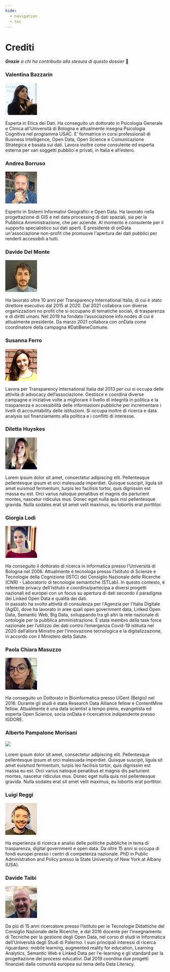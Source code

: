 ```yaml
---
hide:
  - navigation
  - toc
---
```


# Crediti



***Grazie** a chi ha contribuito alla stesura di questo dossier* 🙏

<div class="profilo">
<h3 class="nome">Valentina Bazzarin</h3>
<a href="https://twitter.com/VBazzarin"><img src="/images/people/valentina-bazzarin.jpg" class="foto-profilo"></a>
<p>Esperta in Etica dei Dati. Ha conseguito un dottorato in Psicologia Generale e Clinica all’Università di Bologna e attualmente insegna Psicologia Cognitiva nel programma USAC. E’ formatrice in corsi professionali di Business Intelligence, Open Data, Open Science e Comunicazione Strategica e basata sui dati. Lavora inoltre come consulente ed esperta esterna per vari soggetti pubblici e privati, in Italia e all’estero.</p>
</div>


<div class="profilo">
<h3 class="nome">Andrea Borruso</h3>
<a href="https://twitter.com/aborruso"><img src="/images/people/andrea-borruso.jpg" class="foto-profilo"></a>
<p>Esperto in Sistemi Informativi Geografici e Open Data. Ha lavorato nella progettazione di GIS e nel data processing di dati spaziali, sia per la Pubblica Amministrazione, che per aziende.
Al momento è consulente per il supporto specialistico sui dati aperti.
È presidente di onData un'associazione non-profit che promuove l'apertura dei dati pubblici per renderli accessibili a tutti.
</p>
</div>

<div class="profilo">
<h3 class="nome">Davide Del Monte</h3>
<a href="https://twitter.com/Davidovskij"><img src="/images/people/davide-del-monte.jpg" class="foto-profilo"></a>
<p>Ha lavorato oltre 10 anni per Transparency International Italia, di cui è stato direttore esecutivo dal 2015 al 2020. Dal 2021 collabora con diverse organizzazioni no profit che si occupano di tematiche sociali, di trasparenza e di diritti umani. Nel 2019 ha fondato l’associazione info.nodes di cui è attualmente presidente. Da marzo 2021 collabora con onData come coordinatore della campagna #DatiBeneComune.</p>
</div>

<div class="profilo">
<h3 class="nome">Susanna Ferro</h3>
<a href="https://www.linkedin.com/in/susanna-ferro"><img src="/images/people/susanna-ferro.jpg" class="foto-profilo"></a>
<p>Lavora per Transparency International Italia dal 2013 per cui si occupa delle attività di advocacy dell’associazione. Gestisce e coordina diverse campagne e iniziative volte a migliorare il livello di integrità in politica e la trasparenza e accessibilità delle informazioni pubbliche per incrementare i livelli di accountability delle istituzioni. Si occupa inoltre di ricerca e data analysis sul finanziamento alla politica e i conflitti di interesse.</p>
</div>



<div class="profilo">
<h3 class="nome">Diletta Huyskes</h3>
<a href="https://twitter.com/dilettahuyskes_"><img src="/images/people/diletta-huyskes.jpg" class="foto-profilo"></a>
<p>Lorem ipsum dolor sit amet, consectetur adipiscing elit. Pellentesque pellentesque ipsum et orci malesuada imperdiet. Quisque suscipit, ligula sit amet euismod fermentum, turpis leo facilisis tortor, quis dignissim est massa eu est. Orci varius natoque penatibus et magnis dis parturient montes, nascetur ridiculus mus. Donec eget nulla quis nisl pellentesque gravida. Nulla sodales erat sit amet velit maximus, eu lobortis erat porttitor.</p>
</div>

<div class="profilo">
<h3 class="nome">Giorgia Lodi</h3>
<a href="https://twitter.com/GiorgiaLodi"><img src="/images/people/giorgia-lodi.jpg" class="foto-profilo"></a>
<p>Ha conseguito il dottorato di ricerca in Informatica presso l'Università di Bologna nel 2006. Attualmente è tecnologa presso l'Istituto di Scienze e Tecnologie della Cognizione (ISTC) del Consiglio Nazionale delle Ricerche (CNR) - Laboratorio di tecnologie semantiche (STLab). In questo contesto, è referente privacy dell’Istituto e coordina/partecipa a diversi progetti nazionali ed europei con un focus su apertura di dati secondo il paradigma dei Linked Open Data e qualità dei dati.<br>
In passato ha svolto attività di consulenza per l'Agenzia per l'Italia Digitale (AgID), dove ha lavorato in aree quali open government data, Linked Open Data, Semantic Web, Big Data, sviluppando tra gli altri la rete nazionale di ontologie per la pubblica amministrazione. È stata membro della task force nazionale per l’utilizzo dei dati contro l’emergenza Covid-19 istituita nel 2020 dall’allora Ministro per l’innovazione tecnologica e la digitalizzazione, in accordo con il Ministero della Salute.</p>
</div>

<div class="profilo">
<h3 class="nome">Paola Chiara Masuzzo</h3>
<a href="https://twitter.com/pcmasuzzo"><img src="/images/people/paola-chiara-masuzzo.jpg" class="foto-profilo"></a>
<p>Ha conseguito un Dottorato in Bioinformatica presso UGent (Belgio) nel 2016. Durante gli studi è stata Research Data Alliance fellow e ContentMine fellow. Attualmente è una data scientist a tempo pieno, evangelista ed esperta Open Science, socia onData e ricercatrice indipendente presso IGDORE.</p>
</div>

<div class="profilo">
<h3 class="nome">Alberto Pampalone Morisani</h3>
<img src="https://picsum.photos/100/100" class="foto-profilo">
<p>Lorem ipsum dolor sit amet, consectetur adipiscing elit. Pellentesque pellentesque ipsum et orci malesuada imperdiet. Quisque suscipit, ligula sit amet euismod fermentum, turpis leo facilisis tortor, quis dignissim est massa eu est. Orci varius natoque penatibus et magnis dis parturient montes, nascetur ridiculus mus. Donec eget nulla quis nisl pellentesque gravida. Nulla sodales erat sit amet velit maximus, eu lobortis erat porttitor.</p>
</div>


<div class="profilo">
<h3 class="nome">Luigi Reggi</h3>
<a href="https://twitter.com/luigireggi"><img src="/images/people/luigi-reggi.jpg" class="foto-profilo"></a>
<p>Ha esperienza di ricerca e analisi delle politiche pubbliche in tema di trasparenza, digital government e open data. Da oltre 15 anni si occupa di fondi europei presso i centri di competenza nazionale. PhD in Public Administration and Policy presso la State University of New York at Albany (USA).</p>
</div>

<div class="profilo">
<h3 class="nome">Davide Taibi</h3>
<a href="<a href="https://twitter.com/dataibi"><img src="/images/people/davide-taibi.jpg" class="foto-profilo"></a>
<p>Da più di 15 anni ricercatore presso l’Istituto per le Tecnologie Didattiche del Consiglio Nazionale delle Ricerche, e dal 2016 docente per l’insegnamento di Tecniche per la gestione degli Open Data, nel corso di studi in Informatica dell’Università degli Studi di Palermo. I suoi principali interessi di ricerca riguardano: mobile learning, augmented reality for education, Learning Analytics, Semantic Web e Linked Data per l'e-learning e gli standard per la progettazione dei processi educativi. Dal 2019 coordina due progetti finanziati dalla comunità europea sul tema della Data Literacy.</p>
<br>
<br>
</div>


